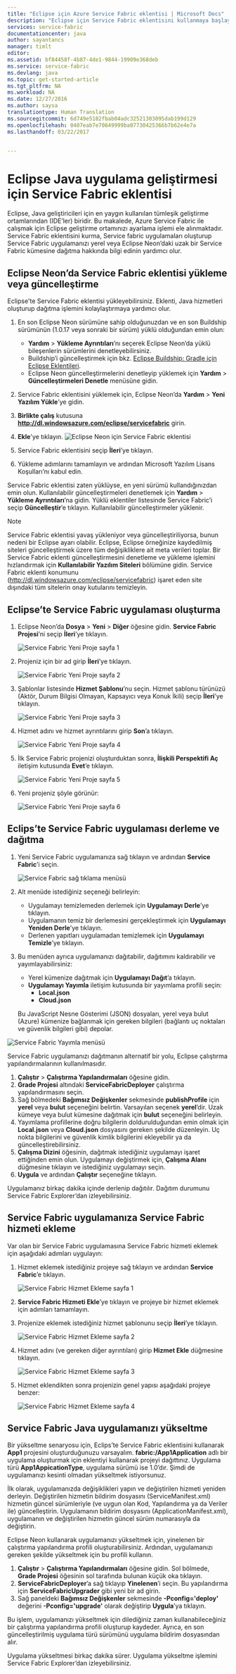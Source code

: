 ```yaml
---
title: "Eclipse için Azure Service Fabric eklentisi | Microsoft Docs"
description: "Eclipse için Service Fabric eklentisini kullanmaya başlayın."
services: service-fabric
documentationcenter: java
author: sayantancs
manager: timlt
editor: 
ms.assetid: bf84458f-4b87-4de1-9844-19909e368deb
ms.service: service-fabric
ms.devlang: java
ms.topic: get-started-article
ms.tgt_pltfrm: NA
ms.workload: NA
ms.date: 12/27/2016
ms.author: saysa
translationtype: Human Translation
ms.sourcegitcommit: 6d749e5182fbab04adc32521303095dab199d129
ms.openlocfilehash: 0407eab7e70649999ba07730425366b7b62e4e7a
ms.lasthandoff: 03/22/2017


---
```


# <a name="service-fabric-plug-in-for-eclipse-java-application-development"></a>Eclipse Java uygulama geliştirmesi için Service Fabric eklentisi
Eclipse, Java geliştiricileri için en yaygın kullanılan tümleşik geliştirme ortamlarından (IDE’ler) biridir. Bu makalede, Azure Service Fabric ile çalışmak için Eclipse geliştirme ortamınızı ayarlama işlemi ele alınmaktadır. Service Fabric eklentisini kurma, Service fabric uygulamaları oluşturup Service Fabric uygulamanızı yerel veya Eclipse Neon’daki uzak bir Service Fabric kümesine dağıtma hakkında bilgi edinin yardımcı olur.

## <a name="install-or-update-the-service-fabric-plug-in-in-eclipse-neon"></a>Eclipse Neon’da Service Fabric eklentisi yükleme veya güncelleştirme
Eclipse'te Service Fabric eklentisi yükleyebilirsiniz. Eklenti, Java hizmetleri oluşturup dağıtma işlemini kolaylaştırmaya yardımcı olur.

1.  En son Eclipse Neon sürümüne sahip olduğunuzdan ve en son Buildship sürümünün (1.0.17 veya sonraki bir sürüm) yüklü olduğundan emin olun:
    -   **Yardım** > **Yükleme Ayrıntıları**’nı seçerek Eclipse Neon’da yüklü bileşenlerin sürümlerini denetleyebilirsiniz.
    -   Buildship’i güncelleştirmek için bkz. [Eclipse Buildship: Gradle için Eclipse Eklentileri][buildship-update].
    -   Eclipse Neon güncelleştirmelerini denetleyip yüklemek için **Yardım** > **Güncelleştirmeleri Denetle** menüsüne gidin.

2.  Service Fabric eklentisini yüklemek için, Eclipse Neon’da **Yardım** > **Yeni Yazılım Yükle**’ye gidin.
  1.    **Birlikte çalış** kutusuna **http://dl.windowsazure.com/eclipse/servicefabric** girin.
  2.    **Ekle**'ye tıklayın.
    ![Eclipse Neon için Service Fabric eklentisi][sf-eclipse-plugin-install]
  3.    Service Fabric eklentisini seçip **İleri**’ye tıklayın.
  4.    Yükleme adımlarını tamamlayın ve ardından Microsoft Yazılım Lisans Koşulları’nı kabul edin.

Service Fabric eklentisi zaten yüklüyse, en yeni sürümü kullandığınızdan emin olun. Kullanılabilir güncelleştirmeleri denetlemek için **Yardım** > **Yükleme Ayrıntıları**’na gidin. Yüklü eklentiler listesinde Service Fabric’i seçip **Güncelleştir**’e tıklayın. Kullanılabilir güncelleştirmeler yüklenir.

> [!NOTE]
> Service Fabric eklentisi yavaş yükleniyor veya güncelleştiriliyorsa, bunun nedeni bir Eclipse ayarı olabilir. Eclipse, Eclipse örneğinize kaydedilmiş siteleri güncelleştirmek üzere tüm değişikliklere ait meta verileri toplar. Bir Service Fabric eklenti güncelleştirmesini denetleme ve yükleme işlemini hızlandırmak için **Kullanılabilir Yazılım Siteleri** bölümüne gidin. Service Fabric eklenti konumunu (http://dl.windowsazure.com/eclipse/servicefabric) işaret eden site dışındaki tüm sitelerin onay kutularını temizleyin.

## <a name="create-a-service-fabric-application-in-eclipse"></a>Eclipse’te Service Fabric uygulaması oluşturma

1.  Eclipse Neon’da **Dosya** > **Yeni** > **Diğer** öğesine gidin. **Service Fabric Projesi**’ni seçip **İleri**’ye tıklayın.

    ![Service Fabric Yeni Proje sayfa 1][create-application/p1]

2.  Projeniz için bir ad girip **İleri**’ye tıklayın.

    ![Service Fabric Yeni Proje sayfa 2][create-application/p2]

3.  Şablonlar listesinde **Hizmet Şablonu**’nu seçin. Hizmet şablonu türünüzü (Aktör, Durum Bilgisi Olmayan, Kapsayıcı veya Konuk İkili) seçip **İleri**’ye tıklayın.

    ![Service Fabric Yeni Proje sayfa 3][create-application/p3]

4.  Hizmet adını ve hizmet ayrıntılarını girip **Son**’a tıklayın.

    ![Service Fabric Yeni Proje sayfa 4][create-application/p4]

5. İlk Service Fabric projenizi oluşturduktan sonra, **İlişkili Perspektifi Aç** iletişim kutusunda **Evet**’e tıklayın.

    ![Service Fabric Yeni Proje sayfa 5][create-application/p5]

6.  Yeni projeniz şöyle görünür:

    ![Service Fabric Yeni Proje sayfa 6][create-application/p6]

## <a name="build-and-deploy-a-service-fabric-application-in-eclipse"></a>Eclips’te Service Fabric uygulaması derleme ve dağıtma

1.  Yeni Service Fabric uygulamanıza sağ tıklayın ve ardından **Service Fabric**’i seçin.

    ![Service Fabric sağ tıklama menüsü][publish/RightClick]

2. Alt menüde istediğiniz seçeneği belirleyin:
    -   Uygulamayı temizlemeden derlemek için **Uygulamayı Derle**’ye tıklayın.
    -   Uygulamanın temiz bir derlemesini gerçekleştirmek için **Uygulamayı Yeniden Derle**’ye tıklayın.
    -   Derlenen yapıtları uygulamadan temizlemek için **Uygulamayı Temizle**’ye tıklayın.

3.  Bu menüden ayrıca uygulamanızı dağıtabilir, dağıtımını kaldırabilir ve yayımlayabilirsiniz:
    -   Yerel kümenize dağıtmak için **Uygulamayı Dağıt**’a tıklayın.
    -   **Uygulamayı Yayımla** iletişim kutusunda bir yayımlama profili seçin:
        -  **Local.json**
        -  **Cloud.json**

     Bu JavaScript Nesne Gösterimi (JSON) dosyaları, yerel veya bulut (Azure) kümenize bağlanmak için gereken bilgileri (bağlantı uç noktaları ve güvenlik bilgileri gibi) depolar.

  ![Service Fabric Yayımla menüsü][publish/Publish]

Service Fabric uygulamanızı dağıtmanın alternatif bir yolu, Eclipse çalıştırma yapılandırmalarının kullanılmasıdır.

  1.    **Çalıştır** > **Çalıştırma Yapılandırmaları** öğesine gidin.
  2.    **Grade Projesi** altındaki **ServiceFabricDeployer** çalıştırma yapılandırmasını seçin.
  3.    Sağ bölmedeki **Bağımsız Değişkenler** sekmesinde **publishProfile** için **yerel** veya **bulut** seçeneğini belirtin.  Varsayılan seçenek **yerel**’dir. Uzak kümeye veya bulut kümesine dağıtmak için **bulut** seçeneğini belirleyin.
  4.    Yayımlama profillerine doğru bilgilerin doldurulduğundan emin olmak için **Local.json** veya **Cloud.json** dosyasını gereken şekilde düzenleyin. Uç nokta bilgilerini ve güvenlik kimlik bilgilerini ekleyebilir ya da güncelleştirebilirsiniz.
  5.    **Çalışma Dizini** öğesinin, dağıtmak istediğiniz uygulamayı işaret ettiğinden emin olun. Uygulamayı değiştirmek için, **Çalışma Alanı** düğmesine tıklayın ve istediğiniz uygulamayı seçin.
  6.    **Uygula** ve ardından **Çalıştır** seçeneğine tıklayın.

Uygulamanız birkaç dakika içinde derlenip dağıtılır. Dağıtım durumunu Service Fabric Explorer’dan izleyebilirsiniz.  

## <a name="add-a-service-fabric-service-to-your-service-fabric-application"></a>Service Fabric uygulamanıza Service Fabric hizmeti ekleme

Var olan bir Service Fabric uygulamasına Service Fabric hizmeti eklemek için aşağıdaki adımları uygulayın:

1.  Hizmet eklemek istediğiniz projeye sağ tıklayın ve ardından **Service Fabric**’e tıklayın.

    ![Service Fabric Hizmet Ekleme sayfa 1][add-service/p1]

2.  **Service Fabric Hizmeti Ekle**’ye tıklayın ve projeye bir hizmet eklemek için adımları tamamlayın.
3.  Projenize eklemek istediğiniz hizmet şablonunu seçip **İleri**’ye tıklayın.

    ![Service Fabric Hizmet Ekleme sayfa 2][add-service/p2]

4.  Hizmet adını (ve gereken diğer ayrıntıları) girip **Hizmet Ekle** düğmesine tıklayın.  

    ![Service Fabric Hizmet Ekleme sayfa 3][add-service/p3]

5.  Hizmet eklendikten sonra projenizin genel yapısı aşağıdaki projeye benzer:

    ![Service Fabric Hizmet Ekleme sayfa 4][add-service/p4]

## <a name="upgrade-your-service-fabric-java-application"></a>Service Fabric Java uygulamanızı yükseltme

Bir yükseltme senaryosu için, Eclips’te Service Fabric eklentisini kullanarak **App1** projesini oluşturduğunuzu varsayalım. **fabric:/App1Application** adlı bir uygulama oluşturmak için eklentiyi kullanarak projeyi dağıttınız. Uygulama türü **App1AppicationType**, uygulama sürümü ise 1.0’dır. Şimdi de uygulamanızı kesinti olmadan yükseltmek istiyorsunuz.

İlk olarak, uygulamanızda değişiklikleri yapın ve değiştirilen hizmeti yeniden derleyin. Değiştirilen hizmetin bildirim dosyasını (ServiceManifest.xml) hizmetin güncel sürümleriyle (ve uygun olan Kod, Yapılandırma ya da Veriler ile) güncelleştirin. Uygulamanın bildirim dosyasını (ApplicationManifest.xml), uygulamanın ve değiştirilen hizmetin güncel sürüm numarasıyla da değiştirin.  

Eclipse Neon kullanarak uygulamanızı yükseltmek için, yinelenen bir çalıştırma yapılandırma profili oluşturabilirsiniz. Ardından, uygulamanızı gereken şekilde yükseltmek için bu profili kullanın.

1.  **Çalıştır** > **Çalıştırma Yapılandırmaları** öğesine gidin. Sol bölmede, **Grade Projesi** öğesinin sol tarafında bulunan küçük oka tıklayın.
2.  **ServiceFabricDeployer**’a sağ tıklayıp **Yinelenen**’i seçin. Bu yapılandırma için **ServiceFabricUpgrader** gibi yeni bir ad girin.
3.  Sağ paneldeki **Bağımsız Değişkenler** sekmesinde **-Pconfig='deploy'** değerini **-Pconfig='upgrade'** olarak değiştirip **Uygula**’ya tıklayın.

Bu işlem, uygulamanızı yükseltmek için dilediğiniz zaman kullanabileceğiniz bir çalıştırma yapılandırma profili oluşturup kaydeder. Ayrıca, en son güncelleştirilmiş uygulama türü sürümünü uygulama bildirim dosyasından alır.

Uygulama yükseltmesi birkaç dakika sürer. Uygulama yükseltme işlemini Service Fabric Explorer’dan izleyebilirsiniz.

<!-- Images -->

[sf-eclipse-plugin-install]: ./media/service-fabric-get-started-mac/sf-eclipse-plugin-install.png

[create-application/p1]:./media/service-fabric-get-started-eclipse/create-application/p1.png
[create-application/p2]:./media/service-fabric-get-started-eclipse/create-application/p2.png
[create-application/p3]:./media/service-fabric-get-started-eclipse/create-application/p3.png
[create-application/p4]:./media/service-fabric-get-started-eclipse/create-application/p4.png
[create-application/p5]:./media/service-fabric-get-started-eclipse/create-application/p5.png
[create-application/p6]:./media/service-fabric-get-started-eclipse/create-application/p6.png

[publish/Publish]: ./media/service-fabric-get-started-eclipse/publish/Publish.png
[publish/RightClick]: ./media/service-fabric-get-started-eclipse/publish/RightClick.png

[add-service/p1]: ./media/service-fabric-get-started-eclipse/add-service/p1.png
[add-service/p2]: ./media/service-fabric-get-started-eclipse/add-service/p2.png
[add-service/p3]: ./media/service-fabric-get-started-eclipse/add-service/p3.png
[add-service/p4]: ./media/service-fabric-get-started-eclipse/add-service/p4.png

<!-- Links -->
[buildship-update]: https://projects.eclipse.org/projects/tools.buildship

